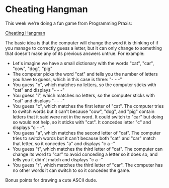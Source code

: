 # Cheating Hangman

This week we're doing a fun game from Programming Praxis: 

[Cheating Hangman](https://programmingpraxis.com/2011/12/27/cheating-hangman/)

The basic idea is that the computer will change the word it is thinking of if you manage to
correctly guess a letter, but it can only change to something that doesn't make any of its previous
answers untrue. For example:

- Let's imagine we have a small dictionary with the words "cat", "car", "cow", "dog", "pig"
- The computer picks the word "cat" and tells you the number of letters you have to guess, which in this case is three: "- - -"
- You guess "o", which matches no letters, so the computer sticks with "cat" and displays "- - -"
- You guess "i", which matches no letters, so the computer sticks with "cat" and displays "- - -"
- You guess "c", which matches the first letter of "cat". The computer tries to switch words but it can't because "cow", "dog", and "pig" contain letters that it said were not in the word. It could switch to "car" but doing so would not help, so it sticks with "cat". It concedes letter "c"  and displays "c - -".
- You guess "a", which matches the second letter of "cat". The computer tries to switch words but it can't because both "cat" and "car" match that letter, so it concedes "a" and displays "c a -"
- You guess "t", which matches the third letter of "cat". The computer can change its word to "car" to avoid conceding a letter so it does so, and tells you it didn't match and displays "c a -"
- You guess "r", which matches the third letter of "car". The computer has no other words it can switch to so it concedes the game.

Bonus points for drawing a cute ASCII dude.
